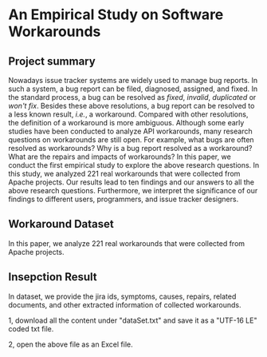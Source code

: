 # An Empirical Study on Software Workarounds
## Project summary

Nowadays issue tracker systems are widely used to manage bug reports. In such a system, a bug report can be filed, diagnosed, assigned, and fixed. In the standard process, a bug can be resolved as *fixed*, *invalid*, *duplicated* or *won't fix*. Besides these above resolutions, a bug report can be resolved to a less known result, *i.e.*, a workaround. Compared with other resolutions, the definition of a workaround is more ambiguous. Although some early studies have been conducted to analyze API workarounds, many research questions on workarounds are still open. For example, what bugs are often resolved as workarounds? Why is a bug report resolved as a workaround? What are the repairs and impacts of workarounds? In this paper, we conduct the first empirical study to explore the above research questions. In this study, we analyzed 221 real workarounds that were collected from Apache projects. Our results lead to ten findings and our answers to all the above research questions. Furthermore, we interpret the significance of our findings to different users, programmers, and issue tracker designers.

## Workaround Dataset
In this paper, we analyze 221 real workarounds that were collected from Apache projects.

## Insepction Result

In dataset, we provide the jira ids, symptoms, causes, repairs, related documents, and other extracted information of collected workarounds. 

1, download all the content under "dataSet.txt" and save it as a "UTF-16 LE" coded txt file.

2, open the above file as an Excel file.
